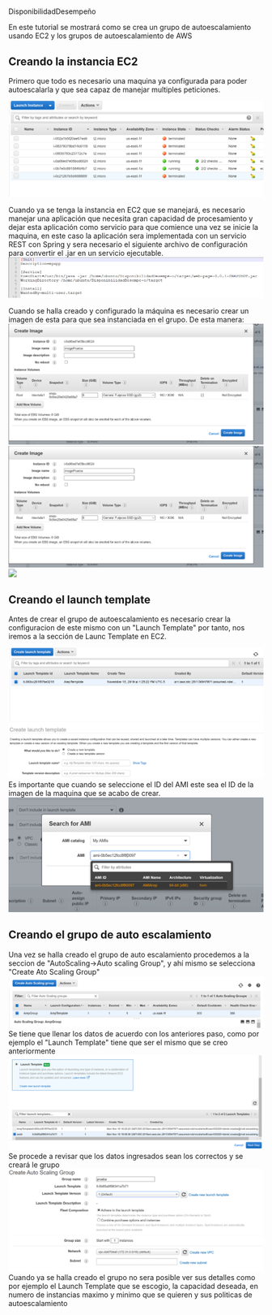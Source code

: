 #
DisponibilidadDesempeño

En este tutorial se mostrará como se crea un grupo de autoescalamiento usando EC2 y los grupos de autoescalamiento de AWS

## Creando la instancia EC2

Primero que todo es necesario una maquina ya configurada para poder autoescalarla y que sea capaz de manejar multiples peticiones.

![](/images/ec2.png)

Cuando ya se tenga la instancia en EC2 que se manejará, es necesario manejar una aplicación que necesita gran capacidad de procesamiento
y dejar esta aplicación como servicio para que comience una vez se inicie la maquina, en este caso la aplicación sera implementada con un servicio REST
 con Spring y sera necesario el siguiente archivo de configuración para convertir el .jar en un servicio ejecutable.
 ![](/images/restService.png)
 
Cuando se halla creado y configurado la máquina es necesario crear un imagen de esta para que sea instanciada en el grupo.
De esta manera:
![](/images/ami1.png)
![](/images/ami2.png)
![](/images/ami3.png)

## Creando el launch template

Antes de crear el grupo de autoescalamiento es necesario crear la configuracion de este mismo con un "Launch Template" por tanto, nos iremos
a la sección de Launc Template en EC2.

![](/images/Launch1.png)
![](/images/Launch2.png)
Es importante que cuando se seleccione el ID del AMI este sea el ID de la imagen de la maquina que se acabo de crear.
![](/images/Launch3.png)

## Creando el grupo de auto escalamiento

Una vez se halla creado el grupo de auto escalamiento procedemos a la seccion de "AutoScaling->Auto scaling Group", y ahí mismo se selecciona "Create Ato Scaling Group"
![](/images/autoS1.png)
Se tiene que llenar los datos de acuerdo con los anteriores paso, como por ejemplo el "Launch Template" tiene que ser el mismo que se creo anteriormente
![](/images/autoS2.png)
Se procede a revisar que los datos ingresados sean los correctos y se creará le grupo
![](/images/autoS3.png)
Cuando ya se halla creado el grupo no sera posible ver sus detalles como por ejemplo el Launch Template que se escogio, la capacidad deseada, en numero de instancias maximo
y minimo que se quieren y sus politicas de autoescalamiento
